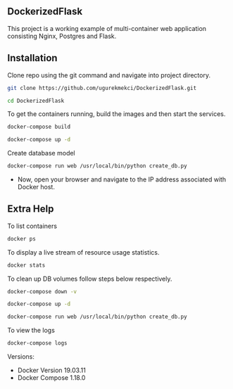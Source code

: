 ## DockerizedFlask

This project is a working example of multi-container web application consisting Nginx, Postgres and Flask.

## Installation

Clone repo using the git command and navigate into project directory.

```bash
git clone https://github.com/ugurekmekci/DockerizedFlask.git

cd DockerizedFlask
```

To get the containers running, build the images and then start the services.

```bash
docker-compose build

docker-compose up -d
```

Create database model

```bash
docker-compose run web /usr/local/bin/python create_db.py
```
- Now, open your browser and navigate to the IP address associated with Docker host.

## Extra Help
To list containers

```bash
docker ps
```

To display a live stream of resource usage statistics.

```bash
docker stats
```

To clean up DB volumes follow steps below respectively.

```bash
docker-compose down -v

docker-compose up -d

docker-compose run web /usr/local/bin/python create_db.py
```

To view the logs
```bash
docker-compose logs
```


Versions:

- Docker Version 19.03.11
- Docker Compose 1.18.0

